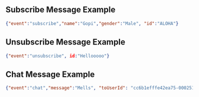 ## Subscribe Message Example

```json
{"event":"subscribe","name":"Gopi","gender":"Male", "id":"ALOHA"}
```

## Unsubscribe Message Example

```json
{"event":"unsubscribe", id:"Hellooooo"}
```

## Chat Message Example

```json
{"event":"chat","message":"Mells", "toUserId": "cc6b1efffe42ea75-00025199-00000001-71c584b640fdd763-1a41f556", "id":"CHAT_ID"}
```